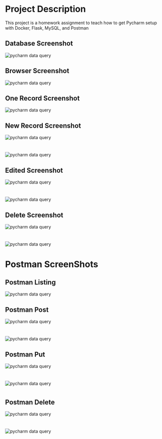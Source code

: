 # Project Description
This project is a homework assignment to teach how to get Pycharm setup with Docker, Flask, MySQL, and Postman




## Database Screenshot
![pycharm data query](screenshots/GradesQuery.png)


## Browser Screenshot
![pycharm data query](screenshots/Browser.png)

## One Record Screenshot

![pycharm data query](screenshots/OneData.png)

## New Record Screenshot
![pycharm data query](screenshots/Adding.png)
#
![pycharm data query](screenshots/AddedBrowser.png)


## Edited Screenshot
![pycharm data query](screenshots/NowEddited.png)
#
![pycharm data query](screenshots/EditingBrowser.png)

## Delete Screenshot
![pycharm data query](screenshots/Eddited.png)
#
![pycharm data query](screenshots/DeletingBrowser.png)


# Postman ScreenShots


## Postman Listing

![pycharm data query](screenshots/PostManListing.png)


## Postman Post

![pycharm data query](screenshots/Post.png)

#
![pycharm data query](screenshots/PostResult.png)


## Postman Put

![pycharm data query](screenshots/Put.png)

#
![pycharm data query](screenshots/PutResult.png)

#

## Postman Delete

![pycharm data query](screenshots/Delete.png)

#
![pycharm data query](screenshots/DeleteResult.png)